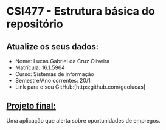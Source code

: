 # CSI477 - Estrutura básica do repositório

## Atualize os seus dados:

- Nome: Lucas Gabriel da Cruz Oliveira
- Matrícula: 16.1.5964
- Curso: Sistemas de informação
- Semestre/Ano correntes: 20/1
- Link para o seu GitHub:[https:github.com/gcolucas]

## [Projeto final:](./Projeto/README.md) 

Uma aplicação que alerta sobre oportunidades de empregos.

